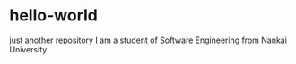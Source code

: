 # hello-world
just another repository
I am a student of Software Engineering from Nankai University. 
